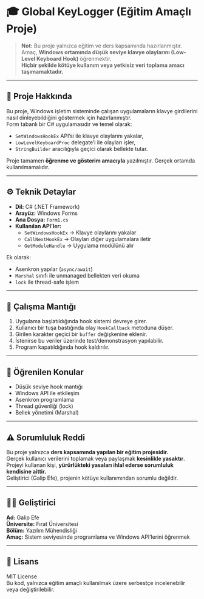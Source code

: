 # 🎓 Global KeyLogger (Eğitim Amaçlı Proje)

> **Not:** Bu proje yalnızca eğitim ve ders kapsamında hazırlanmıştır.  
> Amaç, **Windows ortamında düşük seviye klavye olaylarını (Low-Level Keyboard Hook)** öğrenmektir.  
> **Hiçbir şekilde kötüye kullanım veya yetkisiz veri toplama amacı taşımamaktadır.**

---

## 📘 Proje Hakkında

Bu proje, Windows işletim sisteminde çalışan uygulamaların klavye girdilerini nasıl dinleyebildiğini göstermek için hazırlanmıştır.  
Form tabanlı bir C# uygulamasıdır ve temel olarak:

- `SetWindowsHookEx` API’si ile klavye olaylarını yakalar,  
- `LowLevelKeyboardProc` delegate’i ile olayları işler,  
- `StringBuilder` aracılığıyla geçici olarak bellekte tutar.  

Proje tamamen **öğrenme ve gösterim amacıyla** yazılmıştır. Gerçek ortamda kullanılmamalıdır.

---

## ⚙️ Teknik Detaylar

- **Dil:** C# (.NET Framework)  
- **Arayüz:** Windows Forms  
- **Ana Dosya:** `Form1.cs`  
- **Kullanılan API’ler:**  
  - `SetWindowsHookEx` → Klavye olaylarını yakalar  
  - `CallNextHookEx` → Olayları diğer uygulamalara iletir  
  - `GetModuleHandle` → Uygulama modülünü alır  

Ek olarak:
- Asenkron yapılar (`async/await`)
- `Marshal` sınıfı ile unmanaged bellekten veri okuma
- `lock` ile thread-safe işlem

---

## 🚀 Çalışma Mantığı

1. Uygulama başlatıldığında hook sistemi devreye girer.  
2. Kullanıcı bir tuşa bastığında olay `HookCallback` metoduna düşer.  
3. Girilen karakter geçici bir `buffer` değişkenine eklenir.  
4. İstenirse bu veriler üzerinde test/demonstrasyon yapılabilir.  
5. Program kapatıldığında hook kaldırılır.

---

## 🧠 Öğrenilen Konular

- Düşük seviye hook mantığı  
- Windows API ile etkileşim  
- Asenkron programlama  
- Thread güvenliği (lock)  
- Bellek yönetimi (Marshal)

---

## ⚠️ Sorumluluk Reddi

Bu proje yalnızca **ders kapsamında yapılan bir eğitim projesidir.**  
Gerçek kullanıcı verilerini toplamak veya paylaşmak **kesinlikle yasaktır**.  
Projeyi kullanan kişi, **yürürlükteki yasaları ihlal ederse sorumluluk kendisine aittir.**  
Geliştirici (Galip Efe), projenin kötüye kullanımından sorumlu değildir.

---

## 👨‍💻 Geliştirici

**Ad:** Galip Efe  
**Üniversite:** Fırat Üniversitesi  
**Bölüm:** Yazılım Mühendisliği  
**Amaç:** Sistem seviyesinde programlama ve Windows API’lerini öğrenmek

---

## 📄 Lisans

MIT License  
Bu kod, yalnızca eğitim amaçlı kullanılmak üzere serbestçe incelenebilir veya değiştirilebilir.
